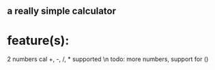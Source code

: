 ## a really simple calculator
# feature(s):
2 numbers cal
+, -, /, * supported \n
todo: more numbers, support for ()
